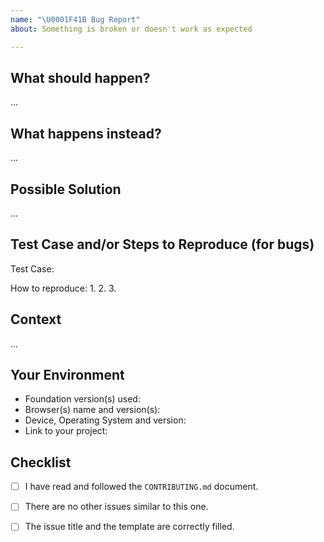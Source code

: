 ```yaml
---
name: "\U0001F41B Bug Report"
about: Something is broken or doesn't work as expected

---
```


<!------------------------------------------------------------------------------
│                  Please fill the following template.
│           For more information, see the CONTRIBUTING.md document
│            
│       ⚠ Only submit bug reports here. For help or questions to the
│       community, see the forum: https://github.com/foundation/foundation-sites/discussions
└------------------------------------------------------------------------------>

## What should happen?

...


## What happens instead?

...


## Possible Solution
<!-------------------------------------------------------------------
│   [Optional] You can suggest a fix/reason for the bug,
│   or ideas how to implement the addition or change.
└------------------------------------------------------------------->

...


## Test Case and/or Steps to Reproduce (for bugs)
<!-------------------------------------------------------------------
│   We highly recommend you to provide a live example of your bug so we
│   can reproduce it. You can create a test case with the last Foundation
│   version by forking https://codepen.io/ncoden/pen/dQmVgg
└------------------------------------------------------------------->
Test Case: <!-- https://... -->

<!-------------------------------------------------------------------
│   If you cannot provide a test case, provide an unambiguous set
│   of steps to reproduce, with your code and configuration.
└------------------------------------------------------------------->
How to reproduce:
1.
2.
3.


## Context
<!-------------------------------------------------------------------
│   [Optional] How has this issue affected you? What are you trying
│   to accomplish? Providing context helps us come up with a solution
│   that is most useful in the real world.
└------------------------------------------------------------------->

...


## Your Environment
<!-------------------------------------------------------------------
│   Include as many relevant details about the context and environment
│   you experienced the bug in. You can also provide logs.
└------------------------------------------------------------------->
- Foundation version(s) used: 
- Browser(s) name and version(s): 
- Device, Operating System and version: 
- Link to your project: 


## Checklist
<!-------------------------------------------------------------------
│   Please ensure that all the following points are respected.
│   Fill with [x] the boxes once the rule is respected.
└------------------------------------------------------------------->
- [ ] I have read and followed the `CONTRIBUTING.md` document.
- [ ] There are no other issues similar to this one.
- [ ] The issue title and the template are correctly filled.


<!------------------------------------------------------------------------------
            For more information, see the CONTRIBUTING.md document
              Thank you for your issue report and happy coding ;)
------------------------------------------------------------------------------->
